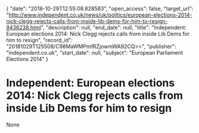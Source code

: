 {
  "date": "2018-10-29T12:55:08.828583", 
  "open_access": false, 
  "target_url": "http://www.independent.co.uk/news/uk/politics/european-elections-2014-nick-clegg-rejects-calls-from-inside-lib-dems-for-him-to-resign-9436238.html", 
  "description": null, 
  "end_date": null, 
  "title": "Independent:  European elections 2014: Nick Clegg rejects calls from inside Lib Dems for him to resign", 
  "record_id": "20181029T125508/C98MaWMPmfRZjowmWA92CQ==", 
  "publisher": "independent.co.uk", 
  "start_date": null, 
  "subject": "European Parliament Elections 2014"
}

# Independent:  European elections 2014: Nick Clegg rejects calls from inside Lib Dems for him to resign

None